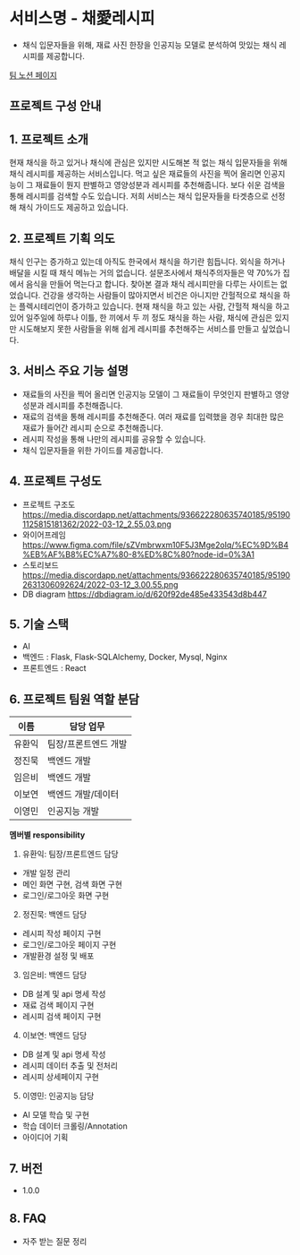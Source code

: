 # 서비스명 - 채愛레시피
- 채식 입문자들을 위해, 재료 사진 한장을 인공지능 모델로 분석하여 맛있는 채식 레시피를 제공합니다.

[팀 노션 페이지](https://www.notion.so/8-Wiki-4958a75d092d4898b1ec5ccb4f16ecd4)

## 프로젝트 구성 안내

## 1. 프로젝트 소개

현재 채식을 하고 있거나 채식에 관심은 있지만 시도해본 적 없는 채식 입문자들을 위해 채식 레시피를 제공하는 서비스입니다. 
먹고 싶은 재료들의 사진을 찍어 올리면 인공지능이 그 재료들이 뭔지 판별하고 영양성분과 레시피를 추천해줍니다. 
보다 쉬운 검색을 통해 레시피를 검색할 수도 있습니다. 저희 서비스는 채식 입문자들을 타겟층으로 선정해 채식 가이드도 제공하고 있습니다.

## 2. 프로젝트 기획 의도

채식 인구는 증가하고 있는데 아직도 한국에서 채식을 하기란 힘듭니다. 외식을 하거나 배달을 시킬 때 채식 메뉴는 거의 없습니다. 설문조사에서 채식주의자들은 약 70%가 집에서 음식을 만들어 먹는다고 합니다. 찾아본 결과 채식 레시피만을 다루는 사이트는 없었습니다. 건강을 생각하는 사람들이 많아지면서 비건은 아니지만 간헐적으로 채식을 하는 플렉시테리언이 증가하고 있습니다. 현재 채식을 하고 있는 사람, 간헐적 채식을 하고 있어 일주일에 하루나 이틀, 한 끼에서 두 끼 정도 채식을 하는 사람, 채식에 관심은 있지만 시도해보지 못한 사람들을 위해 쉽게 레시피를 추천해주는 서비스를 만들고 싶었습니다.

## 3. 서비스 주요 기능 설명

- 재료들의 사진을 찍어 올리면 인공지능 모델이 그 재료들이 무엇인지 판별하고 영양 성분과 레시피를 추천해줍니다.
- 재료의 검색을 통해 레시피를 추천해준다. 여러 재료를 입력했을 경우 최대한 많은 재료가 들어간 레시피 순으로 추천해줍니다.
- 레시피 작성을 통해 나만의 레시피를 공유할 수 있습니다.
- 채식 입문자들을 위한 가이드를 제공합니다.

## 4. 프로젝트 구성도
  - 프로젝트 구조도
  https://media.discordapp.net/attachments/936622280635740185/951901125815181362/2022-03-12_2.55.03.png
  - 와이어프레임
  https://www.figma.com/file/sZVmbrwxm10F5J3Mge2oIq/%EC%9D%B4%EB%AF%B8%EC%A7%80-8%ED%8C%80?node-id=0%3A1
  - 스토리보드
  https://media.discordapp.net/attachments/936622280635740185/951902631306092624/2022-03-12_3.00.55.png
  - DB diagram
  https://dbdiagram.io/d/620f92de485e433543d8b447

## 5. 기술 스택
- AI
- 백엔드 : Flask, Flask-SQLAlchemy, Docker, Mysql, Nginx
- 프론트엔드 : React

## 6. 프로젝트 팀원 역할 분담
| 이름 | 담당 업무 |
| ------ | ------ |
| 유환익 | 팀장/프론트엔드 개발 |
| 정진묵 | 백엔드 개발 |
| 임은비 | 백엔드 개발 |
| 이보연 | 백엔드 개발/데이터 |
| 이영민 | 인공지능 개발 |

**멤버별 responsibility**

1. 유환익: 팀장/프론트엔드 담당

- 개발 일정 관리
- 메인 화면 구현, 검색 화면 구현
- 로그인/로그아웃 화면 구현

2. 정진묵: 백엔드 담당

- 레시피 작성 페이지 구현
- 로그인/로그아웃 페이지 구현
- 개발환경 설정 및 배포

3. 임은비: 백엔드 담당
- DB 설계 및 api 명세 작성
- 재료 검색 페이지 구현
- 레시피 검색 페이지 구현

4. 이보연: 백엔드 담당
- DB 설계 및 api 명세 작성
- 레시피 데이터 추출 및 전처리
- 레시피 상세페이지 구현

5. 이영민: 인공지능 담당

- AI 모델 학습 및 구현
- 학습 데이터 크롤링/Annotation
- 아이디어 기획

## 7. 버전
  - 1.0.0

## 8. FAQ
  - 자주 받는 질문 정리
